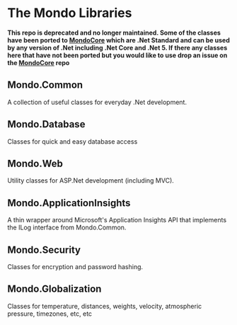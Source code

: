 # The Mondo Libraries

<b>This repo is deprecated and no longer maintained. Some of the classes have been ported to <a href="https://github.com/jim-lightfoot/MondoCore">MondoCore</a> which are .Net Standard and can be used by any version of .Net including .Net Core and .Net 5. If there any classes here that have not been ported but you would like to use drop an issue on the <a href="https://github.com/jim-lightfoot/MondoCore">MondoCore</a> repo</b>

## Mondo.Common
  A collection of useful classes for everyday .Net development.
  
## Mondo.Database
  Classes for quick and easy database access
  
## Mondo.Web
  Utility classes for ASP.Net development (including MVC).
  
## Mondo.ApplicationInsights
  A thin wrapper around Microsoft's Application Insights  API that implements the ILog interface from Mondo.Common.
    
## Mondo.Security
  Classes for encryption and password hashing.
  
## Mondo.Globalization
  Classes for temperature, distances, weights, velocity, atmospheric pressure, timezones, etc, etc
    
